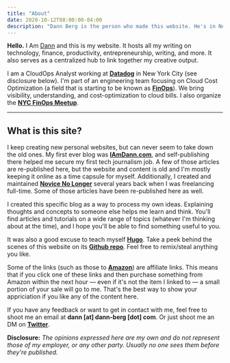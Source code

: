 ```yaml
---
title: "About"
date: 2020-10-12T08:00:00-04:00
description: "Dann Berg is the person who made this website. He's in New York City."
---
```


**Hello.** I Am [Dann](https://dannberg.me) and this is my website. It hosts all my writing on technology, finance, productivity, entrepreneurship, writing, and more. It also serves as a centralized hub to link together my creative output.

I am a CloudOps Analyst working at **[Datadog](https://www.datadoghq.com/)** in New York City (see disclosure below). I'm part of an engineering team focusing on Cloud Cost Optimization (a field that is starting to be known as **[FinOps](https://www.finops.org/)**). We bring visibility, understanding, and cost-optimization to cloud bills. I also organize the **[NYC FinOps Meetup](https://www.meetup.com/New-York-City-Cloud-FinOps/)**.

-------
## What is this site?

I keep creating new personal websites, but can never seem to take down the old ones. My first ever blog was **[IAmDann.com](http://iamdann.com)**, and self-publishing there helped me secure my first tech journalism job. A few of those articles are re-published here, but the website and content is old and I'm mostly keeping it online as a time capsule for myself. Additionally, I created and maintained **[Novice No Longer](http://novicenolonger.com)** several years back when I was freelancing full-time. Some of those articles have been re-published here as well.

I created this specific blog as a way to process my own ideas. Explaining thoughts and concepts to someone else helps me learn and think. You'll find articles and tutorials on a wide range of topics (whatever I'm thinking about at the time), and I hope you'll be able to find something useful to you.

It was also a good excuse to teach myself **[Hugo](https://gohugo.io/)**. Take a peek behind the scenes of this website on its **[Github repo](https://github.com/dannberg/dannb-org)**. Feel free to remix/steal anything you like.

Some of the links (such as those to **[Amazon](https://amzn.to/2WfxUFf)**) are affiliate links. This means that if you click one of these links and then purchase something from Amazon within the next hour — even if it's not the item I linked to — a small portion of your sale will go to me. That's the best way to show your appriciation if you like any of the content here.

If you have any feedback or want to get in contact with me, feel free to shoot me an email at **dann [at] dann-berg [dot] com**. Or just shoot me an DM on **[Twitter](https://twitter.com/dannberg)**.

**Disclosure:** _The opinions expressed here are my own and do not represent those of my employer, or any other party. Usually no one sees them before they're published._
